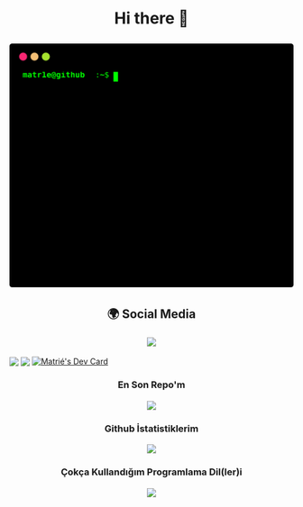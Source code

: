 # <p align="center"> Hi there 👋 </p>
<p align="center">
<a href="https://github.com/matr1e"></a><img src="./matr1e.svg"></img>
</p>


## <p align="center">  🌍 Social Media </p>

<p align="center">
<a href="https://www.instagram.com/matr1e/"><img src="https://img.shields.io/badge/Matrié%20-D90070.svg?&style=for-the-badge&logo=instagram&logoColor=white"></a>
</p>

<img align="center" src="https://spotify-github-profile.vercel.app/api/view?uid=31rztp4eqaxbifu4twrgho3vbg2e&cover_image=true&theme=default&bar_color=53b14f&bar_color_cover=false"></img> <img align="center" src="https://lanyard-profile-readme.vercel.app/api/927598578757664769?theme=light&bg=0372ad&animated=false&hideDiscrim=true&borderRadius=30px&idleMessage=Probably%20doing%20something%20else..."></img> <a href="https://app.daily.dev/Matrie"><img align="center" src="https://api.daily.dev/devcards/44fbfc6d2d644fea95d8840021ca5f10.png?r=u0g" width="270" height="400" alt="Matrié's Dev Card"/></a>

### <p align="center"> En Son Repo'm </p>
<p align="center">
<img align="center", src="https://github-readme-stats.vercel.app/api/pin/?username=matr1e&repo=supervizor-bot"></img>
</p>

### <p align="center">Github İstatistiklerim </p> 
<p align="center">
<img align="center", src="https://github-readme-stats.vercel.app/api?username=matr1e&show_icons=true&bg_color=DEG,COLOR10,COLOR3">
</p> 

### <p align="center"> Çokça Kullandığım Programlama Dil(ler)i </p> 
<p align="center">
<img align="center", src="https://github-readme-stats.vercel.app/api/top-langs/?username=matr1e&layout=compact"></img>
</p>





